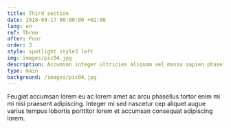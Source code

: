 ```yaml
---
title: Third section
date: 2018-09-17 00:00:00 +02:00
lang: en
ref: Three
after: Four
order: 3
style: spotlight style3 left
img: images/pic04.jpg
description: Accumsan integer ultricies aliquam vel massa sapien phasellus
type: main
background: /images/pic04.jpg
---
```


Feugiat accumsan lorem eu ac lorem amet ac arcu phasellus tortor enim mi mi nisi praesent adipiscing. Integer mi sed nascetur cep aliquet augue varius tempus lobortis porttitor lorem et accumsan consequat adipiscing lorem.
